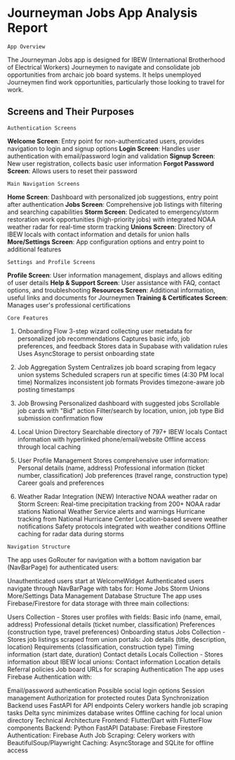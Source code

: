 # Journeyman Jobs App Analysis Report

`App Overview`

The Journeyman Jobs app is designed for IBEW (International Brotherhood of Electrical Workers) Journeymen to navigate and consolidate job opportunities from archaic job board systems. It helps unemployed Journeymen find work opportunities, particularly those looking to travel for work.

## Screens and Their Purposes

`Authentication Screens`

**Welcome Screen**: Entry point for non-authenticated users, provides navigation to login and signup options
**Login Screen**: Handles user authentication with email/password login and validation
**Signup Screen**: New user registration, collects basic user information
**Forgot Password Screen**: Allows users to reset their password

`Main Navigation Screens`

**Home Screen**: Dashboard with personalized job suggestions, entry point after authentication
**Jobs Screen**: Comprehensive job listings with filtering and searching capabilities
**Storm Screen**: Dedicated to emergency/storm restoration work opportunities (high-priority jobs) with integrated NOAA weather radar for real-time storm tracking
**Unions Screen**: Directory of IBEW locals with contact information and details for union halls
**More/Settings Screen**: App configuration options and entry point to additional features

`Settings and Profile Screens`

**Profile Screen**: User information management, displays and allows editing of user details
**Help & Support Screen**: User assistance with FAQ, contact options, and troubleshooting
**Resources Screen**: Additional information, useful links and documents for Journeymen
**Training & Certificates Screen**: Manages user's professional certifications

`Core Features`

1. Onboarding Flow
3-step wizard collecting user metadata for personalized job recommendations
Captures basic info, job preferences, and feedback
Stores data in Supabase with validation rules
Uses AsyncStorage to persist onboarding state

2. Job Aggregation System
Centralizes job board scraping from legacy union systems
Scheduled scrapers run at specific times (4:30 PM local time)
Normalizes inconsistent job formats
Provides timezone-aware job posting timestamps

3. Job Browsing
Personalized dashboard with suggested jobs
Scrollable job cards with "Bid" action
Filter/search by location, union, job type
Bid submission confirmation flow

4. Local Union Directory
Searchable directory of 797+ IBEW locals
Contact information with hyperlinked phone/email/website
Offline access through local caching

5. User Profile Management
Stores comprehensive user information:
Personal details (name, address)
Professional information (ticket number, classification)
Job preferences (travel range, construction type)
Career goals and preferences

6. Weather Radar Integration (NEW)
Interactive NOAA weather radar on Storm Screen:
Real-time precipitation tracking from 200+ NOAA radar stations
National Weather Service alerts and warnings
Hurricane tracking from National Hurricane Center
Location-based severe weather notifications
Safety protocols integrated with weather conditions
Offline caching for radar data during storms

`Navigation Structure`

The app uses GoRouter for navigation with a bottom navigation bar (NavBarPage) for authenticated users:

Unauthenticated users start at WelcomeWidget
Authenticated users navigate through NavBarPage with tabs for:
Home
Jobs
Storm
Unions
More/Settings
Data Management
Database Structure
The app uses Firebase/Firestore for data storage with three main collections:

Users Collection - Stores user profiles with fields:
Basic info (name, email, address)
Professional details (ticket number, classification)
Preferences (construction type, travel preferences)
Onboarding status
Jobs Collection - Stores job listings scraped from union portals:
Job details (title, description, location)
Requirements (classification, construction type)
Timing information (start date, duration)
Contact details
Locals Collection - Stores information about IBEW local unions:
Contact information
Location details
Referral policies
Job board URLs for scraping
Authentication
The app uses Firebase Authentication with:

Email/password authentication
Possible social login options
Session management
Authorization for protected routes
Data Synchronization
Backend uses FastAPI for API endpoints
Celery workers handle job scraping tasks
Delta sync minimizes database writes
Offline caching for local union directory
Technical Architecture
Frontend: Flutter/Dart with FlutterFlow components
Backend: Python FastAPI
Database: Firebase Firestore
Authentication: Firebase Auth
Job Scraping: Celery workers with BeautifulSoup/Playwright
Caching: AsyncStorage and SQLite for offline access

